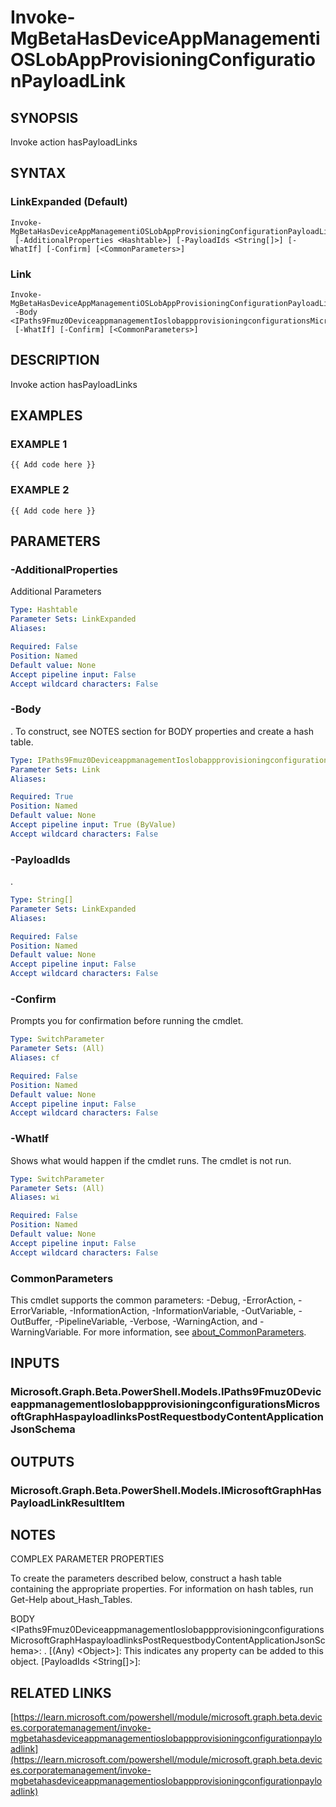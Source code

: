 ﻿---
external help file: Microsoft.Graph.Beta.Devices.CorporateManagement-help.xml
Module Name: Microsoft.Graph.Beta.Devices.CorporateManagement
online version: https://learn.microsoft.com/powershell/module/microsoft.graph.beta.devices.corporatemanagement/invoke-mgbetahasdeviceappmanagementioslobappprovisioningconfigurationpayloadlink
schema: 2.0.0
---

# Invoke-MgBetaHasDeviceAppManagementiOSLobAppProvisioningConfigurationPayloadLink

## SYNOPSIS
Invoke action hasPayloadLinks

## SYNTAX

### LinkExpanded (Default)
```
Invoke-MgBetaHasDeviceAppManagementiOSLobAppProvisioningConfigurationPayloadLink
 [-AdditionalProperties <Hashtable>] [-PayloadIds <String[]>] [-WhatIf] [-Confirm] [<CommonParameters>]
```

### Link
```
Invoke-MgBetaHasDeviceAppManagementiOSLobAppProvisioningConfigurationPayloadLink
 -Body <IPaths9Fmuz0DeviceappmanagementIoslobappprovisioningconfigurationsMicrosoftGraphHaspayloadlinksPostRequestbodyContentApplicationJsonSchema>
 [-WhatIf] [-Confirm] [<CommonParameters>]
```

## DESCRIPTION
Invoke action hasPayloadLinks

## EXAMPLES

### EXAMPLE 1
```
{{ Add code here }}
```

### EXAMPLE 2
```
{{ Add code here }}
```

## PARAMETERS

### -AdditionalProperties
Additional Parameters

```yaml
Type: Hashtable
Parameter Sets: LinkExpanded
Aliases:

Required: False
Position: Named
Default value: None
Accept pipeline input: False
Accept wildcard characters: False
```

### -Body
.
To construct, see NOTES section for BODY properties and create a hash table.

```yaml
Type: IPaths9Fmuz0DeviceappmanagementIoslobappprovisioningconfigurationsMicrosoftGraphHaspayloadlinksPostRequestbodyContentApplicationJsonSchema
Parameter Sets: Link
Aliases:

Required: True
Position: Named
Default value: None
Accept pipeline input: True (ByValue)
Accept wildcard characters: False
```

### -PayloadIds
.

```yaml
Type: String[]
Parameter Sets: LinkExpanded
Aliases:

Required: False
Position: Named
Default value: None
Accept pipeline input: False
Accept wildcard characters: False
```

### -Confirm
Prompts you for confirmation before running the cmdlet.

```yaml
Type: SwitchParameter
Parameter Sets: (All)
Aliases: cf

Required: False
Position: Named
Default value: None
Accept pipeline input: False
Accept wildcard characters: False
```

### -WhatIf
Shows what would happen if the cmdlet runs.
The cmdlet is not run.

```yaml
Type: SwitchParameter
Parameter Sets: (All)
Aliases: wi

Required: False
Position: Named
Default value: None
Accept pipeline input: False
Accept wildcard characters: False
```

### CommonParameters
This cmdlet supports the common parameters: -Debug, -ErrorAction, -ErrorVariable, -InformationAction, -InformationVariable, -OutVariable, -OutBuffer, -PipelineVariable, -Verbose, -WarningAction, and -WarningVariable. For more information, see [about_CommonParameters](http://go.microsoft.com/fwlink/?LinkID=113216).

## INPUTS

### Microsoft.Graph.Beta.PowerShell.Models.IPaths9Fmuz0DeviceappmanagementIoslobappprovisioningconfigurationsMicrosoftGraphHaspayloadlinksPostRequestbodyContentApplicationJsonSchema
## OUTPUTS

### Microsoft.Graph.Beta.PowerShell.Models.IMicrosoftGraphHasPayloadLinkResultItem
## NOTES
COMPLEX PARAMETER PROPERTIES

To create the parameters described below, construct a hash table containing the appropriate properties.
For information on hash tables, run Get-Help about_Hash_Tables.

BODY \<IPaths9Fmuz0DeviceappmanagementIoslobappprovisioningconfigurationsMicrosoftGraphHaspayloadlinksPostRequestbodyContentApplicationJsonSchema\>: .
  \[(Any) \<Object\>\]: This indicates any property can be added to this object.
  \[PayloadIds \<String\[\]\>\]:

## RELATED LINKS

[https://learn.microsoft.com/powershell/module/microsoft.graph.beta.devices.corporatemanagement/invoke-mgbetahasdeviceappmanagementioslobappprovisioningconfigurationpayloadlink](https://learn.microsoft.com/powershell/module/microsoft.graph.beta.devices.corporatemanagement/invoke-mgbetahasdeviceappmanagementioslobappprovisioningconfigurationpayloadlink)

